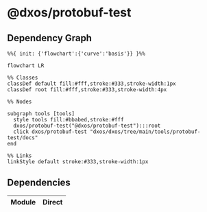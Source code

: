 # @dxos/protobuf-test



## Dependency Graph

```mermaid
%%{ init: {'flowchart':{'curve':'basis'}} }%%

flowchart LR

%% Classes
classDef default fill:#fff,stroke:#333,stroke-width:1px
classDef root fill:#fff,stroke:#333,stroke-width:4px

%% Nodes

subgraph tools [tools]
  style tools fill:#bbabed,stroke:#fff
  dxos/protobuf-test("@dxos/protobuf-test"):::root
  click dxos/protobuf-test "dxos/dxos/tree/main/tools/protobuf-test/docs"
end

%% Links
linkStyle default stroke:#333,stroke-width:1px
```

## Dependencies

| Module | Direct |
|---|---|
